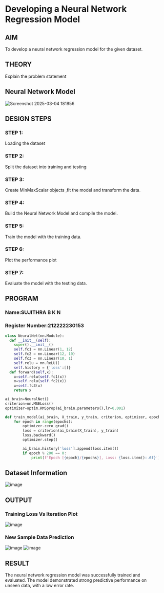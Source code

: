 # Developing a Neural Network Regression Model

## AIM

To develop a neural network regression model for the given dataset.

## THEORY

Explain the problem statement

## Neural Network Model

![Screenshot 2025-03-04 181856](https://github.com/user-attachments/assets/4c6136ef-3a0f-4bae-a795-eff4fe722424)


## DESIGN STEPS

### STEP 1:

Loading the dataset

### STEP 2:

Split the dataset into training and testing

### STEP 3:

Create MinMaxScalar objects ,fit the model and transform the data.

### STEP 4:

Build the Neural Network Model and compile the model.

### STEP 5:

Train the model with the training data.

### STEP 6:

Plot the performance plot

### STEP 7:

Evaluate the model with the testing data.

## PROGRAM
### Name:SUJITHRA B K N
### Register Number:212222230153
```python
class NeuralNet(nn.Module):
  def __init__(self):
    super().__init__()
    self.fc1 = nn.Linear(1, 12)
    self.fc2 = nn.Linear(12, 10)
    self.fc3 = nn.Linear(10, 1)
    self.relu = nn.ReLU()
    self.history = {'loss':[]}
  def forward(self,x):
    x=self.relu(self.fc1(x))
    x=self.relu(self.fc2(x))
    x=self.fc3(x)
    return x

ai_brain=NeuralNet()
criterion=nn.MSELoss()
optimizer=optim.RMSprop(ai_brain.parameters(),lr=0.001)

def train_model(ai_brain, X_train, y_train, criterion, optimizer, epochs=2000):
    for epoch in range(epochs):
        optimizer.zero_grad()
        loss = criterion(ai_brain(X_train), y_train)
        loss.backward()
        optimizer.step()

        ai_brain.history['loss'].append(loss.item())
        if epoch % 200 == 0:
            print(f'Epoch [{epoch}/{epochs}], Loss: {loss.item():.6f}')

```
## Dataset Information
![image](https://github.com/user-attachments/assets/b43bbcc1-c7ab-4f35-b996-241db891e244)


## OUTPUT

### Training Loss Vs Iteration Plot

![image](https://github.com/user-attachments/assets/9f119cc2-b23a-4f6e-8429-1de4efa642e0)


### New Sample Data Prediction
![image](https://github.com/user-attachments/assets/060c6361-fdc2-443b-bf87-5b4da8c5795c)
![image](https://github.com/user-attachments/assets/1bd7f4ad-6b47-4c20-bbb0-d4f2868d82c1)



## RESULT

The neural network regression model was successfully trained and evaluated. The model demonstrated strong predictive performance on unseen data, with a low error rate.
